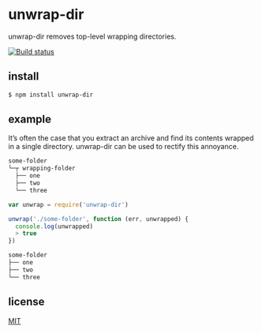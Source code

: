 # unwrap-dir
unwrap-dir removes top-level wrapping directories.

[![Build status](https://travis-ci.org/michaelrhodes/unwrap-dir.svg?branch=master)](https://travis-ci.org/michaelrhodes/unwrap-dir)

## install
```sh
$ npm install unwrap-dir
```

## example
It’s often the case that you extract an archive and find its contents wrapped in a single directory. unwrap-dir can be used to rectify this annoyance.

```sh
some-folder
└─┬ wrapping-folder
  ├── one
  ├── two
  └── three
```

```js
var unwrap = require('unwrap-dir')

unwrap('./some-folder', function (err, unwrapped) {
  console.log(unwrapped)
  > true
})
```

```sh
some-folder
├── one
├── two
└── three
```

## license
[MIT](http://opensource.org/licenses/MIT)
